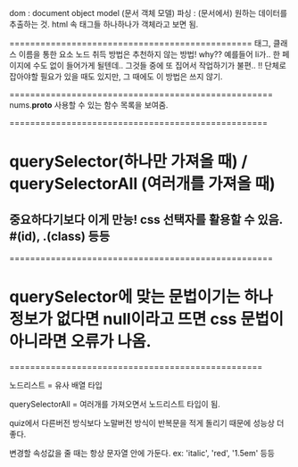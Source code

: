dom : document object model (문서 객체 모델)
파싱 : (문서에서) 원하는 데이터를 추출하는 것.
html 속 태그들 하나하나가 객체라고 보면 됨.

===============================================
태그, 클래스 이름을 통한 요소 노드 취득 방법은 추천하지 않는 방법!
why??
예를들어 li가.. 한 페이지에 수도 없이 들어가게 될텐데.. 그것들 중에 또 집어서 작업하기가 불편..
!! 단체로 잡아야할 필요가 있을 때도 있지만, 그 때에도 이 방법은 쓰지 않기.

===================================================
nums.__proto__ 사용할 수 있는 함수 목록을 보여줌.

==================================================

# querySelector(하나만 가져올 때) / querySelectorAll (여러개를 가져올 때)
## 중요하다기보다 이게 만능! css 선택자를 활용할 수 있음. #(id), .(class) 등등

===================================================
# querySelector에 맞는 문법이기는 하나 정보가 없다면 null이라고 뜨면 css 문법이 아니라면 오류가 나옴.

=================================================

노드리스트 = 유사 배열 타입

querySelectorAll = 여러개를 가져오면서 노드리스트 타입이 됨.

quiz에서 다른버전 방식보다 노말버전 방식이 반복문을 적게 돌리기 때문에 성능상 더 좋다.

변경할 속성값을 줄 때는 항상 문자열 안에 가둔다.
ex: 'italic', 'red', '1.5em' 등등